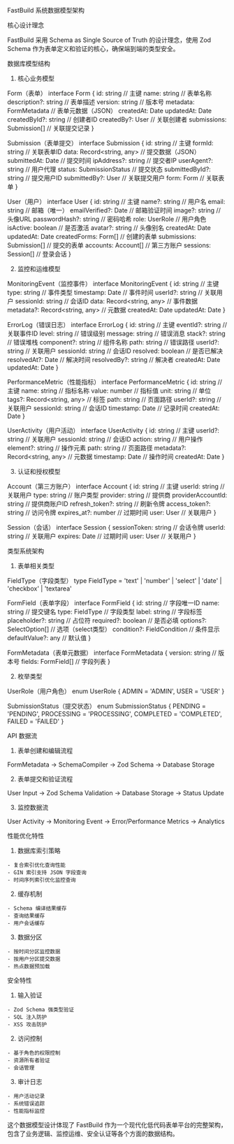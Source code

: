   FastBuild 系统数据模型架构

  核心设计理念

  FastBuild 采用 Schema as Single Source of Truth 的设计理念，使用 Zod Schema 作为表单定义和验证的核心，确保端到端的类型安全。

  数据库模型结构

  1. 核心业务模型

  Form（表单）
  interface Form {
    id: string                    // 主键
    name: string                  // 表单名称
    description?: string           // 表单描述
    version: string               // 版本号
    metadata: FormMetadata         // 表单元数据（JSON）
    createdAt: Date
    updatedAt: Date
    createdById?: string           // 创建者ID
    createdBy?: User              // 关联创建者
    submissions: Submission[]      // 关联提交记录
  }

  Submission（表单提交）
  interface Submission {
    id: string                    // 主键
    formId: string                // 关联表单ID
    data: Record<string, any>      // 提交数据（JSON）
    submittedAt: Date             // 提交时间
    ipAddress?: string            // 提交者IP
    userAgent?: string            // 用户代理
    status: SubmissionStatus       // 提交状态
    submittedById?: string        // 提交用户ID
    submittedBy?: User             // 关联提交用户
    form: Form                    // 关联表单
  }

  User（用户）
  interface User {
    id: string                    // 主键
    name?: string                 // 用户名
    email: string                 // 邮箱（唯一）
    emailVerified?: Date          // 邮箱验证时间
    image?: string                // 头像URL
    passwordHash?: string         // 密码哈希
    role: UserRole                // 用户角色
    isActive: boolean             // 是否激活
    avatar?: string               // 头像别名
    createdAt: Date
    updatedAt: Date
    createdForms: Form[]          // 创建的表单
    submissions: Submission[]     // 提交的表单
    accounts: Account[]           // 第三方账户
    sessions: Session[]            // 登录会话
  }

  2. 监控和运维模型

  MonitoringEvent（监控事件）
  interface MonitoringEvent {
    id: string                    // 主键
    type: string                  // 事件类型
    timestamp: Date               // 事件时间
    userId?: string               // 关联用户
    sessionId: string             // 会话ID
    data: Record<string, any>      // 事件数据
    metadata?: Record<string, any> // 元数据
    createdAt: Date
    updatedAt: Date
  }

  ErrorLog（错误日志）
  interface ErrorLog {
    id: string                    // 主键
    eventId?: string              // 关联事件ID
    level: string                 // 错误级别
    message: string               // 错误消息
    stack?: string                // 错误堆栈
    component?: string             // 组件名称
    path: string                  // 错误路径
    userId?: string               // 关联用户
    sessionId: string             // 会话ID
    resolved: boolean             // 是否已解决
    resolvedAt?: Date             // 解决时间
    resolvedBy?: string           // 解决者
    createdAt: Date
    updatedAt: Date
  }

  PerformanceMetric（性能指标）
  interface PerformanceMetric {
    id: string                    // 主键
    name: string                  // 指标名称
    value: number                 // 指标值
    unit: string                  // 单位
    tags?: Record<string, any>     // 标签
    path: string                  // 页面路径
    userId?: string               // 关联用户
    sessionId: string             // 会话ID
    timestamp: Date               // 记录时间
    createdAt: Date
  }

  UserActivity（用户活动）
  interface UserActivity {
    id: string                    // 主键
    userId?: string               // 关联用户
    sessionId: string             // 会话ID
    action: string                // 用户操作
    element?: string              // 操作元素
    path: string                  // 页面路径
    metadata?: Record<string, any> // 元数据
    timestamp: Date               // 操作时间
    createdAt: Date
  }

  3. 认证和授权模型

  Account（第三方账户）
  interface Account {
    id: string                    // 主键
    userId: string                // 关联用户
    type: string                  // 账户类型
    provider: string              // 提供商
    providerAccountId: string     // 提供商账户ID
    refresh_token?: string       // 刷新令牌
    access_token?: string        // 访问令牌
    expires_at?: number           // 过期时间
    user: User                    // 关联用户
  }

  Session（会话）
  interface Session {
    sessionToken: string           // 会话令牌
    userId: string                // 关联用户
    expires: Date                 // 过期时间
    user: User                    // 关联用户
  }

  类型系统架构

  1. 表单相关类型

  FieldType（字段类型）
  type FieldType = 'text' | 'number' | 'select' | 'date' | 'checkbox' | 'textarea'

  FormField（表单字段）
  interface FormField {
    id: string                    // 字段唯一ID
    name: string                  // 提交键名
    type: FieldType               // 字段类型
    label: string                 // 字段标签
    placeholder?: string          // 占位符
    required?: boolean            // 是否必填
    options?: SelectOption[]      // 选项（select类型）
    condition?: FieldCondition    // 条件显示
    defaultValue?: any            // 默认值
  }

  FormMetadata（表单元数据）
  interface FormMetadata {
    version: string                // 版本号
    fields: FormField[]           // 字段列表
  }

  2. 枚举类型

  UserRole（用户角色）
  enum UserRole {
    ADMIN = 'ADMIN',
    USER = 'USER'
  }

  SubmissionStatus（提交状态）
  enum SubmissionStatus {
    PENDING = 'PENDING',
    PROCESSING = 'PROCESSING',
    COMPLETED = 'COMPLETED',
    FAILED = 'FAILED'
  }

  API 数据流

  1. 表单创建和编辑流程

  FormMetadata → SchemaCompiler → Zod Schema → Database Storage

  2. 表单提交和验证流程

  User Input → Zod Schema Validation → Database Storage → Status Update

  3. 监控数据流

  User Activity → Monitoring Event → Error/Performance Metrics → Analytics

  性能优化特性

  1. 数据库索引策略

    - 复合索引优化查询性能
    - GIN 索引支持 JSON 字段查询
    - 时间序列索引优化监控查询
  2. 缓存机制

    - Schema 编译结果缓存
    - 查询结果缓存
    - 用户会话缓存
  3. 数据分区

    - 按时间分区监控数据
    - 按用户分区提交数据
    - 热点数据预加载

  安全特性

  1. 输入验证

    - Zod Schema 强类型验证
    - SQL 注入防护
    - XSS 攻击防护
  2. 访问控制

    - 基于角色的权限控制
    - 资源所有者验证
    - 会话管理
  3. 审计日志

    - 用户活动记录
    - 系统错误追踪
    - 性能指标监控

  这个数据模型设计体现了 FastBuild 作为一个现代化低代码表单平台的完整架构，包含了业务逻辑、监控运维、安全认证等各个方面的数据结构。